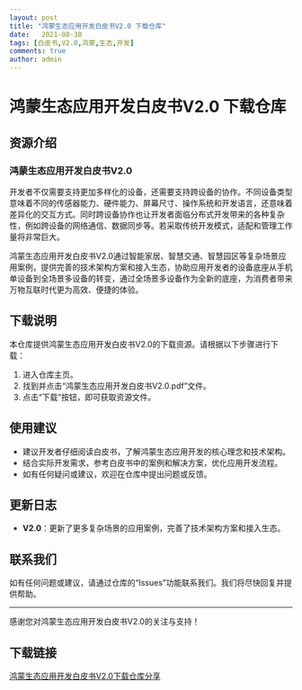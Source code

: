 ```yaml
---
layout: post
title: "鸿蒙生态应用开发白皮书V2.0 下载仓库"
date:   2021-08-30
tags: [白皮书,V2.0,鸿蒙,生态,开发]
comments: true
author: admin
---
```

# 鸿蒙生态应用开发白皮书V2.0 下载仓库

## 资源介绍

### 鸿蒙生态应用开发白皮书V2.0

开发者不仅需要支持更加多样化的设备，还需要支持跨设备的协作。不同设备类型意味着不同的传感器能力、硬件能力、屏幕尺寸、操作系统和开发语言，还意味着差异化的交互方式。同时跨设备协作也让开发者面临分布式开发带来的各种复杂性，例如跨设备的网络通信、数据同步等。若采取传统开发模式，适配和管理工作量将非常巨大。

鸿蒙生态应用开发白皮书V2.0通过智能家居、智慧交通、智慧园区等复杂场景应用案例，提供完善的技术架构方案和接入生态，协助应用开发者的设备底座从手机单设备到全场景多设备的转变，通过全场景多设备作为全新的底座，为消费者带来万物互联时代更为高效、便捷的体验。

## 下载说明

本仓库提供鸿蒙生态应用开发白皮书V2.0的下载资源。请根据以下步骤进行下载：

1. 进入仓库主页。
2. 找到并点击“鸿蒙生态应用开发白皮书V2.0.pdf”文件。
3. 点击“下载”按钮，即可获取资源文件。

## 使用建议

- 建议开发者仔细阅读白皮书，了解鸿蒙生态应用开发的核心理念和技术架构。
- 结合实际开发需求，参考白皮书中的案例和解决方案，优化应用开发流程。
- 如有任何疑问或建议，欢迎在仓库中提出问题或反馈。

## 更新日志

- **V2.0**：更新了更多复杂场景的应用案例，完善了技术架构方案和接入生态。

## 联系我们

如有任何问题或建议，请通过仓库的“Issues”功能联系我们。我们将尽快回复并提供帮助。

---

感谢您对鸿蒙生态应用开发白皮书V2.0的关注与支持！

## 下载链接

[鸿蒙生态应用开发白皮书V2.0下载仓库分享](https://pan.quark.cn/s/6b1bde025548)